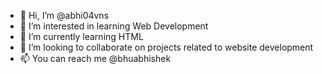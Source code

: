 - 👋 Hi, I’m @abhi04vns
- 👀 I’m interested in learning Web Development
- 🌱 I’m currently learning HTML
- 💞️ I’m looking to collaborate on projects related to website development
- 📫 You can reach me @bhuabhishek 

<!---
abhi04vns/abhi04vns is a ✨ special ✨ repository because its `README.md` (this file) appears on your GitHub profile.
You can click the Preview link to take a look at your changes.
--->
